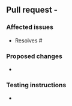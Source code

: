 ## Pull request - <!-- Short description -->

### Affected issues

- Resolves #<!-- Issue number -->

### Proposed changes

- <!-- List of changes proposed in pull request (PR) -->

### Testing instructions

- <!-- List of instructions for reviewer to test that proposed changes in this PR work properly -->
